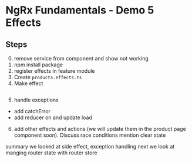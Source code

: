 # NgRx Fundamentals - Demo 5 Effects

## Steps

0. remove service from component and show not working
1. npm install package 
2. register effects in feature module
3. Create `products.effects.ts`
4. Make effect

```ts
```

5. handle exceptions
- add catchError
- add reducer on and update load
6. add other effects and actions (we will update them in the product page component soon). Discuss race conditions
mention clear state 

summary
we looked at side effect, exception handling
next we look at manging router state with router store

